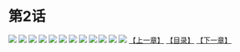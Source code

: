 # 第2话
![](https://s1.baozimh.com/scomic/yuekanshaonuyeqijun-chunquan/0/6-wj6d/1.jpg)
![](https://s1.baozimh.com/scomic/yuekanshaonuyeqijun-chunquan/0/6-wj6d/2.jpg)
![](https://s1.baozimh.com/scomic/yuekanshaonuyeqijun-chunquan/0/6-wj6d/3.jpg)
![](https://s1.baozimh.com/scomic/yuekanshaonuyeqijun-chunquan/0/6-wj6d/4.jpg)
![](https://s1.baozimh.com/scomic/yuekanshaonuyeqijun-chunquan/0/6-wj6d/5.jpg)
![](https://s1.baozimh.com/scomic/yuekanshaonuyeqijun-chunquan/0/6-wj6d/6.jpg)
![](https://s1.baozimh.com/scomic/yuekanshaonuyeqijun-chunquan/0/6-wj6d/7.jpg)
![](https://s1.baozimh.com/scomic/yuekanshaonuyeqijun-chunquan/0/6-wj6d/8.jpg)
![](https://s1.baozimh.com/scomic/yuekanshaonuyeqijun-chunquan/0/6-wj6d/9.jpg)
![](https://s1.baozimh.com/scomic/yuekanshaonuyeqijun-chunquan/0/6-wj6d/10.jpg)
![](https://s1.baozimh.com/scomic/yuekanshaonuyeqijun-chunquan/0/6-wj6d/11.jpg)
![](https://s1.baozimh.com/scomic/yuekanshaonuyeqijun-chunquan/0/6-wj6d/12.jpg)
[【上一章】](./1.md)
[【目录】](./README.md)
[【下一章】](./3.md)

